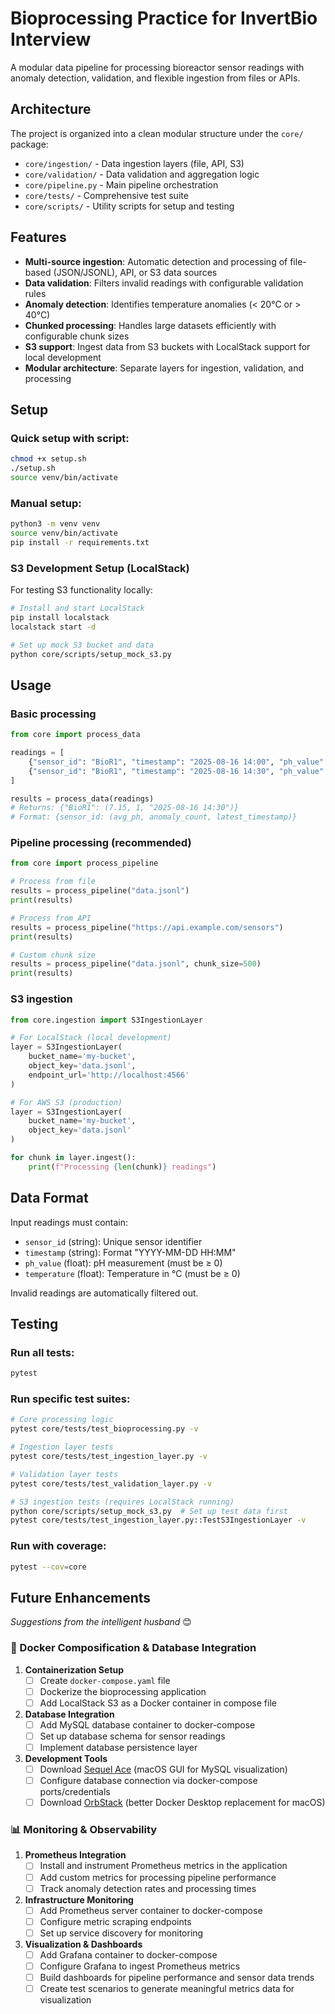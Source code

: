 # Bioprocessing Practice for InvertBio Interview

A modular data pipeline for processing bioreactor sensor readings with anomaly detection, validation, and flexible ingestion from files or APIs.

## Architecture

The project is organized into a clean modular structure under the `core/` package:

- `core/ingestion/` - Data ingestion layers (file, API, S3)
- `core/validation/` - Data validation and aggregation logic  
- `core/pipeline.py` - Main pipeline orchestration
- `core/tests/` - Comprehensive test suite
- `core/scripts/` - Utility scripts for setup and testing

## Features

- **Multi-source ingestion**: Automatic detection and processing of file-based (JSON/JSONL), API, or S3 data sources
- **Data validation**: Filters invalid readings with configurable validation rules
- **Anomaly detection**: Identifies temperature anomalies (< 20°C or > 40°C)
- **Chunked processing**: Handles large datasets efficiently with configurable chunk sizes
- **S3 support**: Ingest data from S3 buckets with LocalStack support for local development
- **Modular architecture**: Separate layers for ingestion, validation, and processing

## Setup

### Quick setup with script:
```bash
chmod +x setup.sh
./setup.sh
source venv/bin/activate
```

### Manual setup:
```bash
python3 -m venv venv
source venv/bin/activate
pip install -r requirements.txt
```

### S3 Development Setup (LocalStack)
For testing S3 functionality locally:
```bash
# Install and start LocalStack
pip install localstack
localstack start -d

# Set up mock S3 bucket and data
python core/scripts/setup_mock_s3.py
```

## Usage

### Basic processing
```python
from core import process_data

readings = [
    {"sensor_id": "BioR1", "timestamp": "2025-08-16 14:00", "ph_value": 7.2, "temperature": 37.5},
    {"sensor_id": "BioR1", "timestamp": "2025-08-16 14:30", "ph_value": 7.1, "temperature": 45.0}
]

results = process_data(readings)
# Returns: {"BioR1": (7.15, 1, "2025-08-16 14:30")}
# Format: {sensor_id: (avg_ph, anomaly_count, latest_timestamp)}
```

### Pipeline processing (recommended)
```python
from core import process_pipeline

# Process from file
results = process_pipeline("data.jsonl")
print(results)

# Process from API
results = process_pipeline("https://api.example.com/sensors")
print(results)

# Custom chunk size
results = process_pipeline("data.jsonl", chunk_size=500)
print(results)
```

### S3 ingestion
```python
from core.ingestion import S3IngestionLayer

# For LocalStack (local development)
layer = S3IngestionLayer(
    bucket_name='my-bucket',
    object_key='data.jsonl',
    endpoint_url='http://localhost:4566'
)

# For AWS S3 (production)
layer = S3IngestionLayer(
    bucket_name='my-bucket', 
    object_key='data.jsonl'
)

for chunk in layer.ingest():
    print(f"Processing {len(chunk)} readings")
```

## Data Format

Input readings must contain:
- `sensor_id` (string): Unique sensor identifier
- `timestamp` (string): Format "YYYY-MM-DD HH:MM"
- `ph_value` (float): pH measurement (must be ≥ 0)
- `temperature` (float): Temperature in °C (must be ≥ 0)

Invalid readings are automatically filtered out.

## Testing

### Run all tests:
```bash
pytest
```

### Run specific test suites:
```bash
# Core processing logic
pytest core/tests/test_bioprocessing.py -v

# Ingestion layer tests
pytest core/tests/test_ingestion_layer.py -v

# Validation layer tests  
pytest core/tests/test_validation_layer.py -v

# S3 ingestion tests (requires LocalStack running)
python core/scripts/setup_mock_s3.py  # Set up test data first
pytest core/tests/test_ingestion_layer.py::TestS3IngestionLayer -v
```

### Run with coverage:
```bash
pytest --cov=core
```

## Future Enhancements

*Suggestions from the intelligent husband* 😊

### 🐳 Docker Composification & Database Integration

1. **Containerization Setup**
   - [ ] Create `docker-compose.yaml` file
   - [ ] Dockerize the bioprocessing application
   - [ ] Add LocalStack S3 as a Docker container in compose file

2. **Database Integration**
   - [ ] Add MySQL database container to docker-compose
   - [ ] Set up database schema for sensor readings
   - [ ] Implement database persistence layer

3. **Development Tools**
   - [ ] Download [Sequel Ace](https://sequel-ace.com/) (macOS GUI for MySQL visualization)
   - [ ] Configure database connection via docker-compose ports/credentials
   - [ ] Download [OrbStack](https://orbstack.dev/) (better Docker Desktop replacement for macOS)

### 📊 Monitoring & Observability

1. **Prometheus Integration**
   - [ ] Install and instrument Prometheus metrics in the application
   - [ ] Add custom metrics for processing pipeline performance
   - [ ] Track anomaly detection rates and processing times

2. **Infrastructure Monitoring**
   - [ ] Add Prometheus server container to docker-compose
   - [ ] Configure metric scraping endpoints
   - [ ] Set up service discovery for monitoring

3. **Visualization & Dashboards**
   - [ ] Add Grafana container to docker-compose
   - [ ] Configure Grafana to ingest Prometheus metrics
   - [ ] Build dashboards for pipeline performance and sensor data trends
   - [ ] Create test scenarios to generate meaningful metrics data for visualization